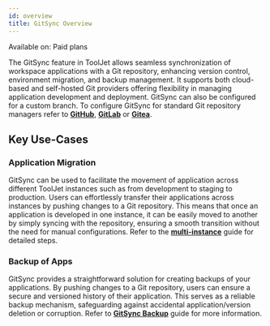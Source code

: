 ```yaml
---
id: overview
title: GitSync Overview
---
```


<div className='badge badge--primary heading-badge'>Available on: Paid plans</div>

The GitSync feature in ToolJet allows seamless synchronization of workspace applications with a Git repository, enhancing version control, environment migration, and backup management. It supports both cloud-based and self-hosted Git providers offering flexibility in managing application development and deployment. GitSync can also be configured for a custom branch. To configure GitSync for standard Git repository managers refer to **[GitHub](/docs/development-lifecycle/gitsync/configure-gitsync/github)**, **[GitLab](/docs/development-lifecycle/gitsync/configure-gitsync/gitlab)** or **[Gitea](/docs/development-lifecycle/gitsync/configure-gitsync/gitea)**.

## Key Use-Cases

### Application Migration

GitSync can be used to facilitate the movement of application across different ToolJet instances such as from development to staging to production. Users can effortlessly transfer their applications across instances by pushing changes to a Git repository. This means that once an application is developed in one instance, it can be easily moved to another by simply syncing with the repository, ensuring a smooth transition without the need for manual configurations. Refer to the **[multi-instance](/docs/development-lifecycle/gitsync/gitsync-config)** guide for detailed steps.

### Backup of Apps

GitSync provides a straightforward solution for creating backups of your applications. By pushing changes to a Git repository, users can ensure a secure and versioned history of their application. This serves as a reliable backup mechanism, safeguarding against accidental application/version deletion or corruption. Refer to **[GitSync Backup](/docs/development-lifecycle/backup/gitsync-backup)** guide for more information.
